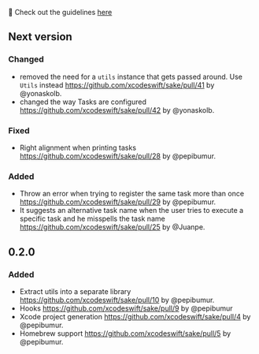 🚀 Check out the guidelines [here](https://github.com/xcodeswift/contributors/blob/master/CHANGELOG_GUIDELINES.md)

## Next version

### Changed
- removed the need for a `utils` instance that gets passed around. Use `Utils` instead https://github.com/xcodeswift/sake/pull/41 by @yonaskolb.
- changed the way Tasks are configured https://github.com/xcodeswift/sake/pull/42 by @yonaskolb.

### Fixed
- Right alignment when printing tasks https://github.com/xcodeswift/sake/pull/28 by @pepibumur.

### Added
- Throw an error when trying to register the same task more than once https://github.com/xcodeswift/sake/pull/29 by @pepibumur.
- It suggests an alternative task name when the user tries to execute a specific task and he misspells the task name https://github.com/xcodeswift/sake/pull/25 by @Juanpe.

## 0.2.0

### Added
- Extract utils into a separate library https://github.com/xcodeswift/sake/pull/10 by @pepibumur.
- Hooks https://github.com/xcodeswift/sake/pull/9 by @pepibumur
- Xcode project generation https://github.com/xcodeswift/sake/pull/4 by @pepibumur.
- Homebrew support https://github.com/xcodeswift/sake/pull/5 by @pepibumur.
